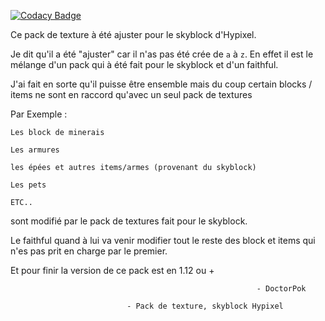 
[![Codacy Badge](https://api.codacy.com/project/badge/Grade/292934988136454283bfc3dd213f1963)](https://app.codacy.com/gh/DoctorPok42/Pack-de-texture-skyblock-Hypixel-1.12.2?utm_source=github.com&utm_medium=referral&utm_content=DoctorPok42/Pack-de-texture-skyblock-Hypixel-1.12.2&utm_campaign=Badge_Grade_Settings)

Ce pack de texture à été ajuster pour le skyblock d'Hypixel.

Je dit qu'il a été "ajuster" car il n'as pas été crée de `a` à `z`. En effet il est le mélange d'un pack qui à été fait pour le skyblock et d'un faithful.

J'ai fait en sorte qu'il puisse être ensemble mais du coup certain blocks / items ne sont en raccord qu'avec un seul pack de textures

Par Exemple :

`Les block de minerais`

`Les armures`

`les épées et autres items/armes (provenant du skyblock)`

`Les pets`

`ETC..`

sont modifié par le pack de textures fait pour le skyblock.

Le faithful quand à lui va venir modifier tout le reste des block et items qui n'es pas prit en charge par le premier.

Et pour finir la version de ce pack est en 1.12 ou +

        	                                               - DoctorPok

					          - Pack de texture, skyblock Hypixel

